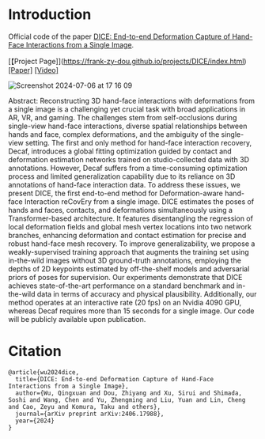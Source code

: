 # Introduction
Official code of the paper [DICE: End-to-end Deformation Capture of Hand-Face Interactions from a Single Image](https://arxiv.org/abs/2406.17988).

[【Project Page]](https://frank-zy-dou.github.io/projects/DICE/index.html) [[Paper]](https://arxiv.org/abs/2406.17988) [[Video]](https://www.youtube.com/watch?v=4ZuZveSElWE)

![Screenshot 2024-07-06 at 17 16 09](https://github.com/Qingxuan-Wu/DICE/assets/174913120/1c9494e3-d2f3-4f39-891d-dc0efcf49cd5)

Abstract: Reconstructing 3D hand-face interactions with deformations from a single image is a challenging yet crucial task with broad applications in AR, VR, and gaming. The challenges stem from self-occlusions during single-view hand-face interactions, diverse spatial relationships between hands and face, complex deformations, and the ambiguity of the single-view setting. The first and only method for hand-face interaction recovery, Decaf, introduces a global fitting optimization guided by contact and deformation estimation networks trained on studio-collected data with 3D annotations. However, Decaf suffers from a time-consuming optimization process and limited generalization capability due to its reliance on 3D annotations of hand-face interaction data. To address these issues, we present DICE, the first end-to-end method for Deformation-aware hand-face Interaction reCovEry from a single image. DICE estimates the poses of hands and faces, contacts, and deformations simultaneously using a Transformer-based architecture. It features disentangling the regression of local deformation fields and global mesh vertex locations into two network branches, enhancing deformation and contact estimation for precise and robust hand-face mesh recovery. To improve generalizability, we propose a weakly-supervised training approach that augments the training set using in-the-wild images without 3D ground-truth annotations, employing the depths of 2D keypoints estimated by off-the-shelf models and adversarial priors of poses for supervision. Our experiments demonstrate that DICE achieves state-of-the-art performance on a standard benchmark and in-the-wild data in terms of accuracy and physical plausibility. Additionally, our method operates at an interactive rate (20 fps) on an Nvidia 4090 GPU, whereas Decaf requires more than 15 seconds for a single image. Our code will be publicly available upon publication.

# Citation
```
@article{wu2024dice,
  title={DICE: End-to-end Deformation Capture of Hand-Face Interactions from a Single Image},
  author={Wu, Qingxuan and Dou, Zhiyang and Xu, Sirui and Shimada, Soshi and Wang, Chen and Yu, Zhengming and Liu, Yuan and Lin, Cheng and Cao, Zeyu and Komura, Taku and others},
  journal={arXiv preprint arXiv:2406.17988},
  year={2024}
}
```
